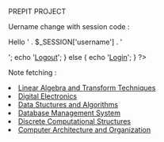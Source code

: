 PREPIT PROJECT


Uername change with session code  :
<?php
        session_start();

        if (isset($_SESSION['username'])) {
            echo '<p>Hello ' . $_SESSION['username'] . '</p>';
            echo '<a href="logout.php" class="logout-btn">Logout</a>';
        } else {
            echo '<a href="login.html" class="logout-btn">Login</a>';
        }
        ?>


Note fetching : 
            <li><a class="dropdown-item" href="resource.php?subject=Latt & firstLetter=F">Linear Algebra and Transform Techniques</a>
            <li><a class="dropdown-item" href="resource.php?subject=DE & firstLetter=F">Digital Electronics</a>
            <li><a class="dropdown-item" href="resource.php?subject=DSA & firstLetter=F">Data Stuctures and Algorithms</a>
            <li><a class="dropdown-item" href="resource.php?subject=DBMS & firstLetter=F">Database Management System</a>
            <li><a class="dropdown-item" href="resource.php?subject=DCS & firstLetter=F">Discrete Computational Structures</a>
            <li><a class="dropdown-item" href="resource.php?subject=CAO & firstLetter=F">Computer Architecture and Organization</a>
